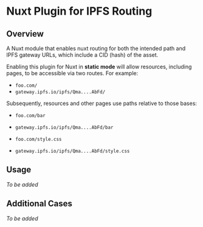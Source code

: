 # Nuxt Plugin for IPFS Routing

## Overview

A Nuxt module that enables nuxt routing for both the intended path and IPFS gateway URLs, which include a CID (hash) of the asset.

Enabling this plugin for Nuxt in **static mode** will allow resources, including pages, to be accessible via two routes. For example:

- `foo.com/`
- `gateway.ipfs.io/ipfs/Qma....AbFd/`

Subsequently, resources and other pages use paths relative to those bases:

- `foo.com/bar`
- `gateway.ipfs.io/ipfs/Qma....AbFd/bar`

- `foo.com/style.css`
- `gateway.ipfs.io/ipfs/Qma....AbFd/style.css`


## Usage
_To be added_

## Additional Cases
_To be added_
